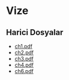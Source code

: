 # Vize


<!--HariciDosyalar-->

## Harici Dosyalar

- [ch1.pdf](./ch1.pdf)
- [ch2.pdf](./ch2.pdf)
- [ch3.pdf](./ch3.pdf)
- [ch4.pdf](./ch4.pdf)
- [ch6.pdf](./ch6.pdf)


<!--HariciDosyalar-->

